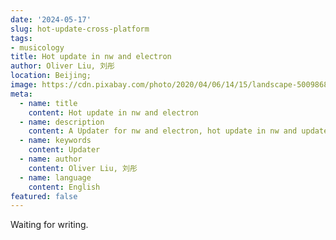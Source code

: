 ```yaml
---
date: '2024-05-17'
slug: hot-update-cross-platform
tags:
- musicology
title: Hot update in nw and electron
author: Oliver Liu, 刘彤
location: Beijing;
image: https://cdn.pixabay.com/photo/2020/04/06/14/15/landscape-5009868__340.jpg
meta:
  - name: title
    content: Hot update in nw and electron
  - name: description
    content: A Updater for nw and electron, hot update in nw and update application's version in electron or nw.
  - name: keywords
    content: Updater
  - name: author
    content: Oliver Liu, 刘彤
  - name: language
    content: English
featured: false
---
```


Waiting for writing.

